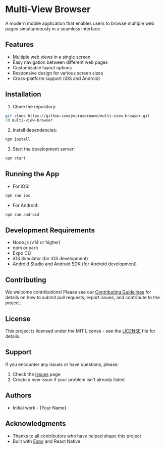 # Multi-View Browser

A modern mobile application that enables users to browse multiple web pages simultaneously in a seamless interface.

## Features

- Multiple web views in a single screen
- Easy navigation between different web pages
- Customizable layout options
- Responsive design for various screen sizes
- Cross-platform support (iOS and Android)

## Installation

1. Clone the repository:
```bash
git clone https://github.com/yourusername/multi-view-browser.git
cd multi-view-browser
```

2. Install dependencies:
```bash
npm install
```

3. Start the development server:
```bash
npm start
```

## Running the App

- For iOS:
```bash
npm run ios
```

- For Android:
```bash
npm run android
```

## Development Requirements

- Node.js (v14 or higher)
- npm or yarn
- Expo CLI
- iOS Simulator (for iOS development)
- Android Studio and Android SDK (for Android development)

## Contributing

We welcome contributions! Please see our [Contributing Guidelines](CONTRIBUTING.md) for details on how to submit pull requests, report issues, and contribute to the project.

## License

This project is licensed under the MIT License - see the [LICENSE](LICENSE) file for details.

## Support

If you encounter any issues or have questions, please:
1. Check the [Issues](https://github.com/yourusername/multi-view-browser/issues) page
2. Create a new issue if your problem isn't already listed
## Authors

- Initial work - [Your Name]

## Acknowledgments

- Thanks to all contributors who have helped shape this project
- Built with [Expo](https://expo.dev/) and React Native 